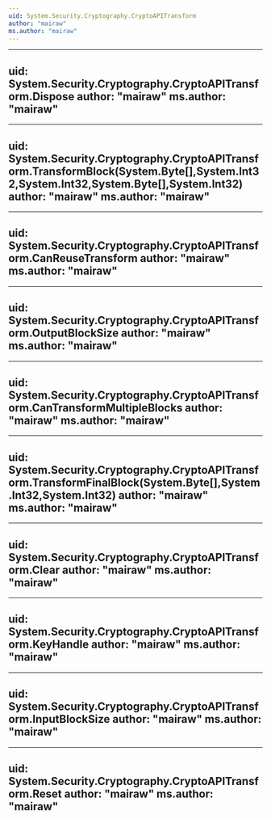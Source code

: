```yaml
---
uid: System.Security.Cryptography.CryptoAPITransform
author: "mairaw"
ms.author: "mairaw"
---
```


---
uid: System.Security.Cryptography.CryptoAPITransform.Dispose
author: "mairaw"
ms.author: "mairaw"
---

---
uid: System.Security.Cryptography.CryptoAPITransform.TransformBlock(System.Byte[],System.Int32,System.Int32,System.Byte[],System.Int32)
author: "mairaw"
ms.author: "mairaw"
---

---
uid: System.Security.Cryptography.CryptoAPITransform.CanReuseTransform
author: "mairaw"
ms.author: "mairaw"
---

---
uid: System.Security.Cryptography.CryptoAPITransform.OutputBlockSize
author: "mairaw"
ms.author: "mairaw"
---

---
uid: System.Security.Cryptography.CryptoAPITransform.CanTransformMultipleBlocks
author: "mairaw"
ms.author: "mairaw"
---

---
uid: System.Security.Cryptography.CryptoAPITransform.TransformFinalBlock(System.Byte[],System.Int32,System.Int32)
author: "mairaw"
ms.author: "mairaw"
---

---
uid: System.Security.Cryptography.CryptoAPITransform.Clear
author: "mairaw"
ms.author: "mairaw"
---

---
uid: System.Security.Cryptography.CryptoAPITransform.KeyHandle
author: "mairaw"
ms.author: "mairaw"
---

---
uid: System.Security.Cryptography.CryptoAPITransform.InputBlockSize
author: "mairaw"
ms.author: "mairaw"
---

---
uid: System.Security.Cryptography.CryptoAPITransform.Reset
author: "mairaw"
ms.author: "mairaw"
---
